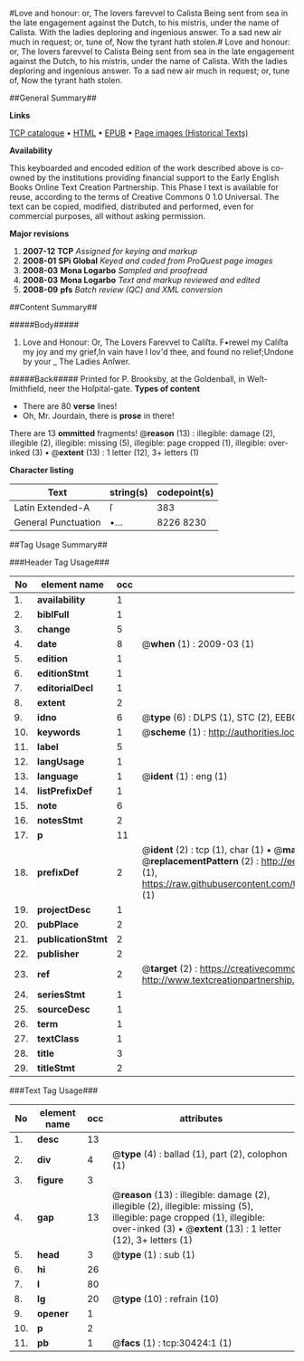 #Love and honour: or, The lovers farevvel to Calista Being sent from sea in the late engagement against the Dutch, to his mistris, under the name of Calista. With the ladies deploring and ingenious answer. To a sad new air much in request; or, tune of, Now the tyrant hath stolen.#
Love and honour: or, The lovers farevvel to Calista Being sent from sea in the late engagement against the Dutch, to his mistris, under the name of Calista. With the ladies deploring and ingenious answer. To a sad new air much in request; or, tune of, Now the tyrant hath stolen.

##General Summary##

**Links**

[TCP catalogue](http://www.ota.ox.ac.uk/tcp/)  • 
[HTML](http://tei.it.ox.ac.uk/tcp/Texts-HTML/free/A49/A49273.html)  • 
[EPUB](http://tei.it.ox.ac.uk/tcp/Texts-EPUB/free/A49/A49273.epub) • 
[Page images (Historical Texts)](https://data.historicaltexts.jisc.ac.uk/view?pubId=eebo-99826032e&pageId=eebo-99826032e-30424-1)

**Availability**

This keyboarded and encoded edition of the
	       work described above is co-owned by the institutions
	       providing financial support to the Early English Books
	       Online Text Creation Partnership. This Phase I text is
	       available for reuse, according to the terms of Creative
	       Commons 0 1.0 Universal. The text can be copied,
	       modified, distributed and performed, even for
	       commercial purposes, all without asking permission.

**Major revisions**

1. __2007-12__ __TCP__ *Assigned for keying and markup*
1. __2008-01__ __SPi Global__ *Keyed and coded from ProQuest page images*
1. __2008-03__ __Mona Logarbo__ *Sampled and proofread*
1. __2008-03__ __Mona Logarbo__ *Text and markup reviewed and edited*
1. __2008-09__ __pfs__ *Batch review (QC) and XML conversion*

##Content Summary##

#####Body#####

1. Love and Honour: Or, The Lovers Farevvel to Caliſta.
F•rewel my Caliſta my joy and my grief,In vain have I lov'd thee, and found no relief;Undone by your
    _ The Ladies Anſwer.

#####Back#####
Printed for P. Brooksby, at the Goldenball, in Weſt-ſmithfield, neer the Hoſpital-gate.
**Types of content**

  * There are 80 **verse** lines!
  * Oh, Mr. Jourdain, there is **prose** in there!

There are 13 **ommitted** fragments! 
 @__reason__ (13) : illegible: damage (2), illegible (2), illegible: missing (5), illegible: page cropped (1), illegible: over-inked (3)  •  @__extent__ (13) : 1 letter (12), 3+ letters (1)

**Character listing**


|Text|string(s)|codepoint(s)|
|---|---|---|
|Latin Extended-A|ſ|383|
|General Punctuation|•…|8226 8230|

##Tag Usage Summary##

###Header Tag Usage###

|No|element name|occ|attributes|
|---|---|---|---|
|1.|__availability__|1||
|2.|__biblFull__|1||
|3.|__change__|5||
|4.|__date__|8| @__when__ (1) : 2009-03 (1)|
|5.|__edition__|1||
|6.|__editionStmt__|1||
|7.|__editorialDecl__|1||
|8.|__extent__|2||
|9.|__idno__|6| @__type__ (6) : DLPS (1), STC (2), EEBO-CITATION (1), PROQUEST (1), VID (1)|
|10.|__keywords__|1| @__scheme__ (1) : http://authorities.loc.gov/ (1)|
|11.|__label__|5||
|12.|__langUsage__|1||
|13.|__language__|1| @__ident__ (1) : eng (1)|
|14.|__listPrefixDef__|1||
|15.|__note__|6||
|16.|__notesStmt__|2||
|17.|__p__|11||
|18.|__prefixDef__|2| @__ident__ (2) : tcp (1), char (1)  •  @__matchPattern__ (2) : ([0-9\-]+):([0-9IVX]+) (1), (.+) (1)  •  @__replacementPattern__ (2) : http://eebo.chadwyck.com/downloadtiff?vid=$1&page=$2 (1), https://raw.githubusercontent.com/textcreationpartnership/Texts/master/tcpchars.xml#$1 (1)|
|19.|__projectDesc__|1||
|20.|__pubPlace__|2||
|21.|__publicationStmt__|2||
|22.|__publisher__|2||
|23.|__ref__|2| @__target__ (2) : https://creativecommons.org/publicdomain/zero/1.0/ (1), http://www.textcreationpartnership.org/docs/. (1)|
|24.|__seriesStmt__|1||
|25.|__sourceDesc__|1||
|26.|__term__|1||
|27.|__textClass__|1||
|28.|__title__|3||
|29.|__titleStmt__|2||


###Text Tag Usage###

|No|element name|occ|attributes|
|---|---|---|---|
|1.|__desc__|13||
|2.|__div__|4| @__type__ (4) : ballad (1), part (2), colophon (1)|
|3.|__figure__|3||
|4.|__gap__|13| @__reason__ (13) : illegible: damage (2), illegible (2), illegible: missing (5), illegible: page cropped (1), illegible: over-inked (3)  •  @__extent__ (13) : 1 letter (12), 3+ letters (1)|
|5.|__head__|3| @__type__ (1) : sub (1)|
|6.|__hi__|26||
|7.|__l__|80||
|8.|__lg__|20| @__type__ (10) : refrain (10)|
|9.|__opener__|1||
|10.|__p__|2||
|11.|__pb__|1| @__facs__ (1) : tcp:30424:1 (1)|
